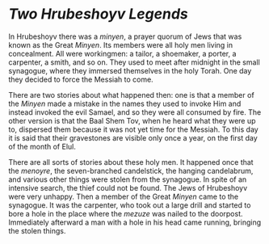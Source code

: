 # ***Two Hrubeshoyv Legends***



In Hrubeshoyv there was a *minyen*, a prayer quorum of Jews that was known as the Great *Minyen*. Its members were all holy men living in concealment. All were workingmen: a tailor, a shoemaker, a porter, a carpenter, a smith, and so on. They used to meet after midnight in the small synagogue, where they immersed themselves in the holy Torah. One day they decided to force the Messiah to come.

There are two stories about what happened then: one is that a member of the *Minyen* made a mistake in the names they used to invoke Him and instead invoked the evil Samael, and so they were all consumed by fire. The other version is that the Baal Shem Tov, when he heard what they were up to, dispersed them because it was not yet time for the Messiah. To this day it is said that their gravestones are visible only once a year, on the first day of the month of Elul.

There are all sorts of stories about these holy men. It happened once that the *menoyre*, the seven-branched candelstick, the hanging candelabrum, and various other things were stolen from the synagogue. In spite of an intensive search, the thief could not be found. The Jews of Hrubeshoyv were very unhappy. Then a member of the Great *Minyen* came to the synagogue. It was the carpenter, who took out a large drill and started to bore a hole in the place where the *mezuze* was nailed to the doorpost. Immediately afterward a man with a hole in his head came running, bringing the stolen things.